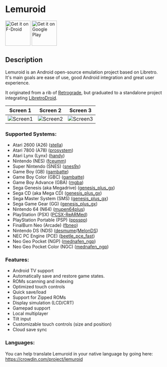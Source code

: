 # Lemuroid

[<img src="https://fdroid.gitlab.io/artwork/badge/get-it-on.png"
     alt="Get it on F-Droid"
     height="80">](https://f-droid.org/packages/com.swordfish.lemuroid/)
[<img src="https://play.google.com/intl/en_us/badges/images/generic/en-play-badge.png"
     alt="Get it on Google Play"
     height="80">](https://play.google.com/store/apps/details?id=com.swordfish.lemuroid)

## Description

Lemuroid is an Android open-source emulation project based on Libretro. It's main goals are ease of use, good Android integration and great user experience.

It originated from a rib of [Retrograde](https://github.com/retrograde/retrograde-android), but graduated to a standalone project integrating [LibretroDroid](https://github.com/Swordfish90/LibretroDroid).

|Screen 1|Screen 2|Screen 3|
|---|---|---|
|![Screen1](https://github.com/Swordfish90/Lemuroid/blob/master/fastlane/metadata/android/en-US/images/phoneScreenshots/1.jpg)|![Screen2](https://github.com/Swordfish90/Lemuroid/blob/master/fastlane/metadata/android/en-US/images/phoneScreenshots/2.jpg)|![Screen3](https://github.com/Swordfish90/Lemuroid/blob/master/fastlane/metadata/android/en-US/images/phoneScreenshots/3.jpg)|

### Supported Systems:
- Atari 2600 (A26) ([stella](https://docs.libretro.com/library/stella/))
- Atari 7800 (A78) ([prosystem](https://docs.libretro.com/library/prosystem/))
- Atari Lynx (Lynx) ([handy](https://docs.libretro.com/library/handy/))
- Nintendo (NES) ([fceumm](https://docs.libretro.com/library/fceumm/))
- Super Nintendo (SNES) ([snes9x](https://docs.libretro.com/library/snes9x/))
- Game Boy (GB) ([gambatte](https://docs.libretro.com/library/gambatte/))
- Game Boy Color (GBC) ([gambatte](https://docs.libretro.com/library/gambatte/))
- Game Boy Advance (GBA) ([mgba](https://docs.libretro.com/library/mgba/))
- Sega Genesis (aka Megadrive) ([genesis_plus_gx](https://docs.libretro.com/library/genesis_plus_gx/))
- Sega CD (aka Mega CD) ([genesis_plus_gx](https://docs.libretro.com/library/genesis_plus_gx/))
- Sega Master System (SMS) ([genesis_plus_gx](https://docs.libretro.com/library/genesis_plus_gx/))
- Sega Game Gear (GG) ([genesis_plus_gx](https://docs.libretro.com/library/genesis_plus_gx/))
- Nintendo 64 (N64) ([mupen64plus](https://docs.libretro.com/library/mupen64plus/))
- PlayStation (PSX) ([PCSX-ReARMed](https://docs.libretro.com/library/pcsx_rearmed/))
- PlayStation Portable (PSP) ([ppsspp](https://docs.libretro.com/library/ppsspp/))
- FinalBurn Neo (Arcade) ([fbneo](https://github.com/libretro/FBNeo/))
- Nintendo DS (NDS) ([desmume](https://docs.libretro.com/library/desmume/)/[MelonDS](https://docs.libretro.com/library/melonds/))
- NEC PC Engine (PCE) ([beetle_pce_fast](https://docs.libretro.com/library/beetle_pce_fast/))
- Neo Geo Pocket (NGP) ([mednafen_ngp](https://docs.libretro.com/library/beetle_neopop/))
- Neo Geo Pocket Color (NGC) ([mednafen_ngp](https://docs.libretro.com/library/beetle_neopop/))

### Features:
- Android TV support
- Automatically save and restore game states.
- ROMs scanning and indexing
- Optimized touch controls
- Quick save/load
- Support for Zipped ROMs
- Display simulation (LCD/CRT)
- Gamepad support
- Local multiplayer
- Tilt input
- Customizable touch controls (size and position)
- Cloud save sync

### Languages:
You can help translate Lemuroid in your native language by going here: https://crowdin.com/project/lemuroid
